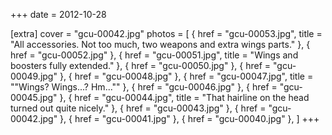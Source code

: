 +++
date = 2012-10-28

[extra]
cover = "gcu-00042.jpg"
photos = [
{ href = "gcu-00053.jpg", title = "All accessories. Not too much, two weapons and extra wings parts." },
{ href = "gcu-00052.jpg" },
{ href = "gcu-00051.jpg", title = "Wings and boosters fully extended." },
{ href = "gcu-00050.jpg" },
{ href = "gcu-00049.jpg" },
{ href = "gcu-00048.jpg" },
{ href = "gcu-00047.jpg", title = "&quot;Wings? Wings...? Hm...&quot;" },
{ href = "gcu-00046.jpg" },
{ href = "gcu-00045.jpg" },
{ href = "gcu-00044.jpg", title = "That hairline on the head turned out quite nicely." },
{ href = "gcu-00043.jpg" },
{ href = "gcu-00042.jpg" },
{ href = "gcu-00041.jpg" },
{ href = "gcu-00040.jpg" },
]
+++
